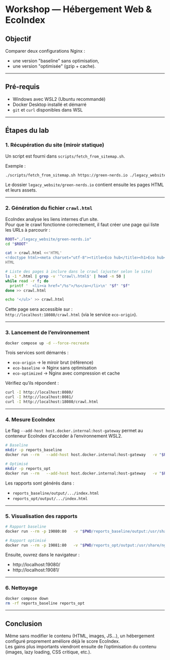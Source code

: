 # Workshop — Hébergement Web & EcoIndex

## Objectif

Comparer deux configurations Nginx :
- une version "baseline" sans optimisation,
- une version "optimisée" (gzip + cache).

---

## Pré-requis

- Windows avec WSL2 (Ubuntu recommandé)
- Docker Desktop installé et démarré
- `git` et `curl` disponibles dans WSL

---

## Étapes du lab

### 1. Récupération du site (miroir statique)

Un script est fourni dans `scripts/fetch_from_sitemap.sh`.

Exemple :

```bash
./scripts/fetch_from_sitemap.sh https://green-nerds.io ./legacy_website/green-nerds.io
```

Le dossier `legacy_website/green-nerds.io` contient ensuite les pages HTML et leurs assets.

---

### 2. Génération du fichier `crawl.html`

EcoIndex analyse les liens internes d’un site.  
Pour que le crawl fonctionne correctement, il faut créer une page qui liste les URLs à parcourir :

```bash
ROOT="./legacy_website/green-nerds.io"
cd "$ROOT"

cat > crawl.html <<'HTML'
<!doctype html><meta charset="utf-8"><title>Eco hub</title><h1>Eco hub</h1><ul>
HTML

# Liste des pages à inclure dans le crawl (ajuster selon le site)
ls -1 *.html | grep -v '^crawl\.html$' | head -n 50 |
while read -r f; do
  printf '  <li><a href="/%s">/%s</a></li>\n' "$f" "$f"
done >> crawl.html

echo '</ul>' >> crawl.html
```

Cette page sera accessible sur :  
`http://localhost:18080/crawl.html` (via le service `eco-origin`).

---

### 3. Lancement de l’environnement

```bash
docker compose up -d --force-recreate
```

Trois services sont démarrés :
- `eco-origin` → le miroir brut (référence)
- `eco-baseline` → Nginx sans optimisation
- `eco-optimized` → Nginx avec compression et cache

Vérifiez qu’ils répondent :

```bash
curl -I http://localhost:8080/
curl -I http://localhost:8081/
curl -I http://localhost:18080/crawl.html
```

---

### 4. Mesure EcoIndex

Le flag `--add-host host.docker.internal:host-gateway` permet au conteneur EcoIndex d’accéder à l’environnement WSL2.

```bash
# Baseline
mkdir -p reports_baseline
docker run --rm   --add-host host.docker.internal:host-gateway   -v "$PWD/reports_baseline:/tmp/ecoindex-cli"   vvatelot/ecoindex-cli:latest   ecoindex-cli analyze     --url "http://localhost:8080/"     --recursive --no-interaction --html-report --export-format csv

# Optimisé
mkdir -p reports_opt
docker run --rm   --add-host host.docker.internal:host-gateway   -v "$PWD/reports_opt:/tmp/ecoindex-cli"   vvatelot/ecoindex-cli:latest   ecoindex-cli analyze     --url "http://localhost:8081/"     --recursive --no-interaction --html-report --export-format csv
```

Les rapports sont générés dans :
- `reports_baseline/output/.../index.html`
- `reports_opt/output/.../index.html`

---

### 5. Visualisation des rapports

```bash
# Rapport baseline
docker run --rm -p 19080:80   -v "$PWD/reports_baseline/output:/usr/share/nginx/html:ro" nginx:alpine

# Rapport optimisé
docker run --rm -p 19081:80   -v "$PWD/reports_opt/output:/usr/share/nginx/html:ro" nginx:alpine
```

Ensuite, ouvrez dans le navigateur :
- http://localhost:19080/
- http://localhost:19081/

---

### 6. Nettoyage

```bash
docker compose down
rm -rf reports_baseline reports_opt
```

---

## Conclusion

Même sans modifier le contenu (HTML, images, JS…), un hébergement configuré proprement améliore déjà le score EcoIndex.  
Les gains plus importants viendront ensuite de l’optimisation du contenu (images, lazy loading, CSS critique, etc.).
